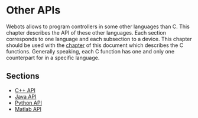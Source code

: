 # Other APIs

Webots allows to program controllers in some other languages than C. This
chapter describes the API of these other languages. Each section corresponds to
one language and each subsection to a device. This chapter should be used with
the [chapter](nodes-and-api-functions.md#nodes-and-api-functions) of this
document which describes the C functions. Generally speaking, each C function
has one and only one counterpart for in a specific language.

## Sections
- [C++ API](cpp-api.md)
- [Java API](java-api.md)
- [Python API](python-api.md)
- [Matlab API](matlab-api.md)

